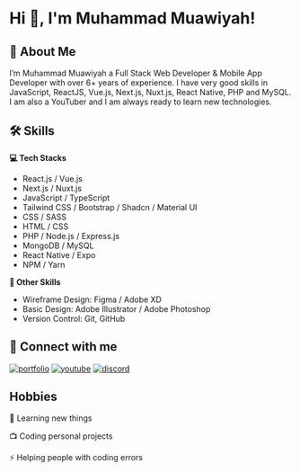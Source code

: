 # Hi 👋, I'm Muhammad Muawiyah!


## 🚀 About Me
I’m Muhammad Muawiyah a Full Stack Web Developer & Mobile App Developer with over 6+ years of experience. I have very good skills in JavaScript, ReactJS, Vue.js, Next.js, Nuxt.js, React Native, PHP and MySQL. I am also a YouTuber and I am always ready to learn new technologies.


## 🛠 Skills

**💻 Tech Stacks**
- React.js / Vue.js
- Next.js / Nuxt.js
- JavaScript / TypeScript
- Tailwind CSS / Bootstrap / Shadcn / Material UI
- CSS / SASS
- HTML / CSS
- PHP / Node.js / Express.js
- MongoDB / MySQL
- React Native / Expo
- NPM / Yarn

**🎁 Other Skills**
- Wireframe Design: Figma / Adobe XD
- Basic Design: Adobe Illustrator / Adobe Photoshop
- Version Control: Git, GitHub

## 🔗 Connect with me
[![portfolio](https://img.shields.io/badge/my_portfolio-000?style=for-the-badge&logo=ko-fi&logoColor=white)](https://muawiyah.dev/)
[![youtube](https://img.shields.io/badge/youtube-FF0000?style=for-the-badge&logo=youtube&logoColor=white)](https://www.youtube.com/c/BraveCoder)
[![discord](https://img.shields.io/badge/discord-7289DA?style=for-the-badge&logo=discord&logoColor=white)](https://discord.gg/8HW4JAus2K)


## Hobbies

🧠 Learning new things

📺 Coding personal projects

⚡️ Helping people with coding errors
